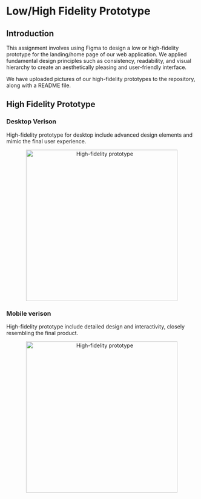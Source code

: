 # Low/High Fidelity Prototype

## Introduction

This assignment involves using Figma to design a low or high-fidelity prototype for the landing/home page of our web application. We applied fundamental design principles such as consistency, readability, and visual hierarchy to create an aesthetically pleasing and user-friendly interface.

We have uploaded pictures of our high-fidelity prototypes to the repository, along with a README file.

## High Fidelity Prototype 

### Desktop Verison

High-fidelity prototype for desktop include advanced design elements and mimic the final user experience.

<div align="center">
    <img src="./desktop.png" alt="High-fidelity prototype" width="400">
</div>

### Mobile verison 

High-fidelity prototype include detailed design and interactivity, closely resembling the final product.

<div align="center">
    <img src="./mobile.png" alt="High-fidelity prototype" width="400">
</div>
